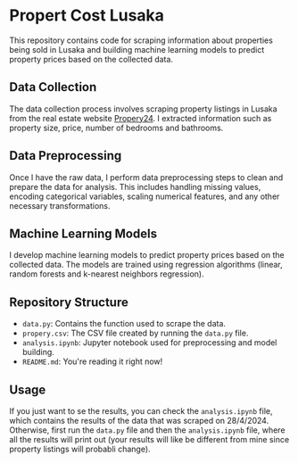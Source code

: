 # Propert Cost Lusaka

This repository contains code for scraping information about properties being sold in Lusaka and building machine learning models to predict property prices based on the collected data.

## Data Collection
The data collection process involves scraping property listings in Lusaka from the real estate website [Propery24](https://www.property24.com/). I extracted information such as property size, price, number of bedrooms and bathrooms.

## Data Preprocessing
Once I have the raw data, I perform data preprocessing steps to clean and prepare the data for analysis. This includes handling missing values, encoding categorical variables, scaling numerical features, and any other necessary transformations.

## Machine Learning Models
I develop machine learning models to predict property prices based on the collected data. The models are trained using regression algorithms (linear, random forests and k-nearest neighbors regression).

## Repository Structure
- `data.py`: Contains the function used to scrape the data.
- `propery.csv`: The CSV file created by running the `data.py` file.
- `analysis.ipynb`: Jupyter notebook used for preprocessing and model building.
- `README.md`: You're reading it right now!

## Usage
If you just want to se the results, you can check the `analysis.ipynb` file, which contains the results of the data that was scraped on 28/4/2024. Otherwise, first run the `data.py` file and then the `analysis.ipynb` file, where all the results will print out (your results will like be different from mine since property listings will probabli change).